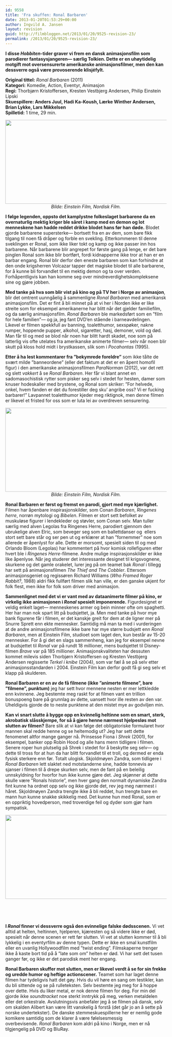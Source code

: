 ```yaml
---
id: 9558
title: 'Fra skuffen: Ronal Barbaren'
date: 2013-01-20T01:53:29+00:00
author: Ingvild A. Jansen
layout: revision
guid: http://filmbloggen.net/2013/01/20/9525-revision-23/
permalink: /2013/01/20/9525-revision-23/
---
```

**I disse _Hobbiten_-tider graver vi frem en dansk animasjonsfilm som parodierer fantasysjangeren— særlig Tolkien. Dette er en uhøytidelig motgift mot oversensurerte amerikanske animasjonsfilmer, men den kan dessverre også være provoserende klisjéfylt.**

**<!--more-->**

**Original tittel:** _Ronal Barbaren_ (2011)  
**Kategori:** Komedie, Action, Eventyr, Animasjon  
**Regi:** Thorbjørn Kristoffersen, Kresten Vestbjerg Andersen, Philip Einstein Lipski  
**Skuespillere: **Anders Juul, Hadi Ka-Koush, Lærke Winther Andersen, Brian Lykke, Lars Mikkelsen****  
**Spilletid:** 1 time, 29 min.

<p style="text-align: center">
  <a href="http://filmbloggen.net/?attachment_id=9548" rel="attachment wp-att-9548"><img class="aligncenter size-large wp-image-9548" src="http://filmbloggen.net/wp-content/uploads//2013/01/vlcsnap-2013-01-20-01h18m35s243-620x261.png" alt="" width="620" height="261" /></a><span style="text-align: center"> </span><em>Bilde: Einstein Film, Nordisk Film. </em>
</p>

<p style="text-align: center">
  <p>
    <strong>I følge legenden, oppsto det kamplystne folkeslaget barbarene da</strong> <strong>en overnaturlig mektig kriger ble såret i kamp med en demon og lot menneskene han hadde reddet drikke blodet hans før han døde.</strong> Blodet gjorde barbarene supersterke— bortsett fra en av dem, som bare fikk tilgang til noen få dråper og forble en svekling. Etterkommeren til denne sveklingen er Ronal, som ikke liker tokt og kamp og ikke passer inn hos barbarene. Når barbarene blir angrepet for første gang på lenge, er det bare pinglen Ronal som ikke blir bortført, fordi kidnapperne ikke tror at han er en barbar engang. Ronal blir derfor den eneste barbaren som kan forhindre at den onde krigsherren Volcazar tapper det magiske blodet til alle barbarene, for å kunne bli forvandlet til en mektig demon og ta over verden. Forhåpentligvis kan han komme seg over mindreverdighetskompleksene sine og gjøre jobben.
  </p>
  
  <p>
    <strong>Med tanke på hva som blir vist på kino og på TV her i Norge av animasjon</strong>, blir det omtrent uunngåelig å sammenligne <em>Ronal Barbaren</em> med amerikansk animasjonsfilm. Det er fint å bli minnet på at vi her i Norden ikke er like streite som for eksempel amerikanerne har blitt når det gjelder familiefilm, og da særlig animasjonsfilm. <em>Ronal Barbaren</em> ble markedsført som en ”film for hele familien”— og ja, jeg fant DVD’en stående i barneavdelingen. Likevel er filmen spekkfull av banning, toaletthumor, sexspøker, nakne rumper, hoppende pupper, alkohol, sigaretter, hasj, demoner, vold og død. Man får til og med se blod når noen har blitt hardt skadet, noe som på latterlig vis ofte utelates fra amerikanske animerte filmer— selv når noen blir skutt på kloss hold midt i brystkassen, slik som i <em>Pocahontas</em> (1995).
  </p>
  
  <p>
    <strong>Etter å ha lest kommentarer fra ”bekymrede foreldre”</strong> som ikke tålte de svært milde ”banneordene” (eller det faktum at det er en åpent homofil figur) i den amerikanske animasjonsfilmen <em>ParaNorman</em> (2012), var det rett og slett <em>vakkert</em> å se <em>Ronal Barbaren</em>. Her får vi blant annet en sadomasochistisk rytter som pisker seg selv i stedet for hesten, damer som knuser hodeskaller med brystene, og Ronal som skriker: ”For helvede, onkel, hvem fanden er det du forestiller deg sku’ angribe oss? Vi er fucking barbarer!” Lavpannet toaletthumor kjeder meg riktignok, men denne filmen er likevel et fristed for oss som er luta lei av overdreven sensurering.
  </p>
  
  <p style="text-align: center">
    <a href="http://filmbloggen.net/?attachment_id=9547" rel="attachment wp-att-9547"><img class="aligncenter size-large wp-image-9547" src="http://filmbloggen.net/wp-content/uploads//2013/01/vlcsnap-2013-01-20-01h26m06s183-620x261.png" alt="" width="620" height="261" /></a> <em>Bilde: Einstein Film, Nordisk Film. </em>
  </p>
  
  <p>
    <strong>Ronal Barbaren er først og fremst en parodi, gjort med mye kjærlighet.</strong> Filmen har åpenbare inspirasjonskilder, som Conan <em>Barbaren</em>, <em>Ringenes herre</em>, norrøn mytologi og<em> Bibelen</em>. Filmen er stort sett befolket av muskuløse figurer i lendekleder og støvler, som Conan selv. Man tuller særlig med alven Legolas fra Ringenes Herre, parodiert gjennom den ubrukelige alven Elric, som beveger seg som en ballettdanser og  ellers stort sett bare står og ser pen ut og erklærer at han ”fornemmer” noe som allerede er åpenlyst for alle. Dette er morsomt, spesielt siden til og med Orlando Bloom (Legolas) har kommentert på hvor komisk rollefiguren etter hvert ble i <em>Ringenes Herre</em>-filmene. Andre mulige inspirasjonskilder er ikke like åpenlyse. Når jeg studerer det interessante designet til krigsvognene, skurkene og det gamle orakelet, lurer jeg på om teamet bak <em>Ronal</em> i tillegg har sett på animasjonsfilmen <em>The Thief and The Cobbler</em>. Ettersom animasjonsgeniet og regissøren Richard Williams (<em>Who Framed Roger Rabbit?</em>, 1988) aldri fikk fullført filmen slik han ville, er den ganske ukjent for folk flest, men ikke for folk som driver med animasjon.
  </p>
  
  <div class="video-shortcode">
  </div>
  
  <p>
    <strong>Sammenlignet med det vi er vant med av dataanimerte filmer på kino, er virkelig ikke animasjonen i <em>Ronal</em> spesielt imponerende.</strong> Figurdesignet er veldig enkelt laget— menneskenes armer og bein minner ofte om spaghetti. Her har man nok spart litt på budsjettet, ja. Men med tanke på hvor mye bank figurene får i filmen, er det kanskje greit for dem at de ligner mer på Snurre Sprett enn ekte mennesker. Samtidig må man ta med i vurderingen at de andre animasjonsfilmene ikke bare har mye større budsjett enn <em>Ronal Barbaren</em>, men at Einstein Film, studioet som laget den, kun består av 15-20 mennesker. For å gi det en slags sammenheng, kan jeg for eksempel nevne at budsjettet til <em>Ronal</em> var på rundt 18 millioner, mens budsjettet til Disney-filmen <em>Brave</em> var på 185 millioner. Animasjonskvaliteten har dessuten kommet milevis siden Thorbjørn Kristoffersen og Kresten Vestbjerg Andersen regisserte <em>Terkel i knibe</em> (2004), som var fæl å se på selv etter animasjonsstandarden i 2004. Einstein Film kan derfor godt få gi seg selv et klapp på skulderen.
  </p>
  
  <p>
    <strong>Ronal Barbaren er en av de få filmene (ikke ”animerte filmene”, bare ”filmene”, punktum)</strong> jeg har sett hvor mennene nesten er mer lettkledde enn kvinnene. Jeg bestemte meg raskt for at filmen vant en trillion bonuspoeng bare på grunnlag av dette, uansett hvor ille resten av den var. Uheldigvis gjorde de to neste punktene at den mistet mye av godviljen min.
  </p>
  
  <p>
    <strong>Kan vi snart slutte å bygge opp en kvinnelig heltinne som en smart, sterk, akrobatisk slåsskjempe, for så å gjøre henne nærmest hjelpesløs mot slutten av filmen?</strong> Bare slik at vi kan følge det obligatoriske formularet hvor mannen skal redde henne og se heltemodig ut? Jeg har sett dette fenomenet altfor mange ganger nå. Prinsesse Fiona i <em>Shrek </em>(2001), for eksempel, banker opp Robin Hood og alle hans menn tidligere i filmen. Senere roper hun plutselig på Shrek i stedet for å beskytte seg selv— og dette til tross for at hun da har blitt forvandlet til et troll, og dermed er enda fysisk sterkere enn før. Totalt ulogisk. Skjoldmøyen Zandra, som tidligere i <em>Ronal Barbaren</em> lett slaktet ned motstanderne sine, hadde tonnevis av sjanser i filmen til å drepe skurken selv, men de fant på en beleilig unnskyldning for hvorfor hun ikke kunne gjøre det. Jeg skjønner at dette skulle være ”Ronals historie”, men hver gang den normalt dynamiske Zandra fint kunne ha ordnet opp selv og ikke gjorde det, rev jeg meg nærmest i håret. Skjoldmøyen Zandra trengte ikke å bli reddet, hun trengte bare en mann hun kunne snakke skikkelig med.<strong> </strong>Det kunne hun med Ronal, som er en oppriktig hovedperson, med troverdige feil og dyder som gjør ham sympatisk.
  </p>
  
  <p>
    <a href="http://filmbloggen.net/?attachment_id=9549" rel="attachment wp-att-9549"><img class="aligncenter size-large wp-image-9549" src="http://filmbloggen.net/wp-content/uploads//2013/01/vlcsnap-2013-01-20-01h22m41s156-620x261.png" alt="" width="620" height="261" /></a>
  </p>
  
  <p>
    &nbsp;
  </p>
  
  <p>
    &nbsp;
  </p>
  
  <p>
    <strong>I <em>Ronal </em>finner vi dessverre også den evinnelige falske dødsscenen.</strong> Vi vet alltid at helten, heltinnen, hjelperen, kjæresten og så videre ikke er død, spesielt når denne scenen er rett før slutten. Vi vet at slutten kommer til å bli lykkelig i en eventyrfilm av denne typen. Dette er ikke en smal kunstfilm eller en uvanlig Hollywoodfilm med ”twist ending”. Filmskaperne trenger ikke å kaste bort tid på å ”late som om” helten er død. Vi har sett det tusen ganger før, og ikke er det parodisk ment her engang.
  </p>
  
  <p>
    <strong>Ronal Barbaren skuffer mot slutten, men er likevel verdt å se for sin frekke og uredde humor og heftige actionscener.</strong> Teamet som har laget denne filmen har tydeligvis hatt det gøy. Hvis du vil høre en sang om testikler, kan du bli sittende og se på rulleteksten. Selv bestemte jeg meg for å hoppe over dette. Hvis du liker metal, er nok denne filmen for deg. For min del gjorde ikke <em>soundtracket </em>noe sterkt inntrykk på meg<em>,</em> verken metaldelen eller det orkestrale<em>.</em> Avslutningsvis anbefaler jeg å se filmen på dansk, selv om skalden Alibert kan være litt vanskelig å forstå (det går jo an å sette på norske undertekster). De danske stemmeskuespillerne her er nemlig gode komikere samtidig som de klarer å være følelsesmessig overbevisende. <em>Ronal Barbaren</em> kom aldri på kino i Norge, men er nå tilgjengelig på DVD og BluRay.
  </p>
  
  <div class="video-shortcode">
  </div>